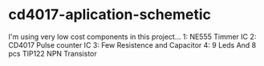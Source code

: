 # cd4017-aplication-schemetic
I'm using very low cost components in this project...
1: NE555 Timmer IC
2: CD4017 Pulse counter IC
3: Few Resistence and Capacitor
4: 9 Leds And 8 pcs TIP122 NPN Transistor

